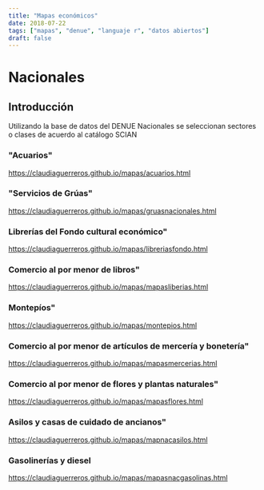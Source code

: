 ```yaml
---
title: "Mapas económicos"
date: 2018-07-22
tags: ["mapas", "denue", "languaje r", "datos abiertos"]
draft: false
---
```



# Nacionales

## Introducción

Utilizando la base de datos del DENUE Nacionales se seleccionan sectores o clases de acuerdo al catálogo
SCIAN

### "Acuarios"
<https://claudiaguerreros.github.io/mapas/acuarios.html>

### "Servicios de Grúas"
<https://claudiaguerreros.github.io/mapas/gruasnacionales.html>

### Librerías del Fondo cultural económico"
<https://claudiaguerreros.github.io/mapas/libreriasfondo.html>

### Comercio al por menor de libros"
<https://claudiaguerreros.github.io/mapas/mapasliberias.html>

### Montepíos"
<https://claudiaguerreros.github.io/mapas/montepios.html>

### Comercio al por menor de artículos de mercería y bonetería"
<https://claudiaguerreros.github.io/mapas/mapasmercerias.html>

### Comercio al por menor de flores y plantas naturales"
<https://claudiaguerreros.github.io/mapas/mapasflores.html>

### Asilos y casas de cuidado de ancianos"
<https://claudiaguerreros.github.io/mapas/mapnacasilos.html>


### Gasolinerías y diesel
<https://claudiaguerreros.github.io/mapas/mapasnacgasolinas.html>
